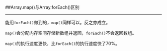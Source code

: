 ##Array.map()与Array.forEach()区别

---

能用`forEach()`做到的，`map()`同样可以。反之亦成立。

`map()`会分配内存空间存储新数组并返回，`forEach()`不会返回数组。

`map()`的执行速度更快，比`forEach()`的执行速度快了70%。